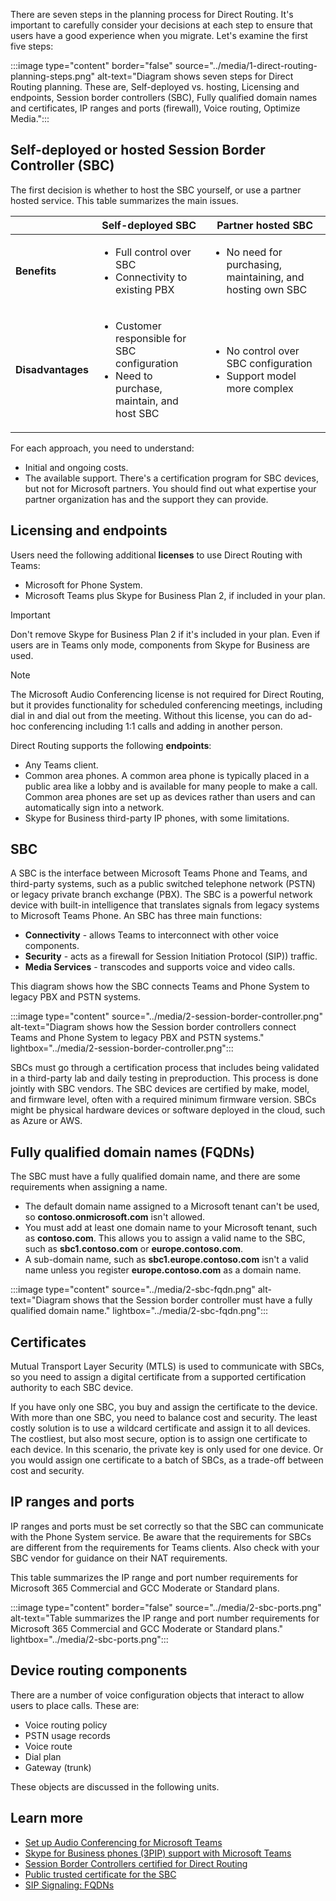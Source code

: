 There are seven steps in the planning process for Direct Routing. It's important to carefully consider your decisions at each step to ensure that users have a good experience when you migrate. Let's examine the first five steps:

:::image type="content" border="false" source="../media/1-direct-routing-planning-steps.png" alt-text="Diagram shows seven steps for Direct Routing planning. These are, Self-deployed vs. hosting, Licensing and endpoints, Session border controllers (SBC), Fully qualified domain names and certificates, IP ranges and ports (firewall), Voice routing, Optimize Media.":::

## Self-deployed or hosted Session Border Controller (SBC)

The first decision is whether to host the SBC yourself, or use a partner hosted service. This table summarizes the main issues.

|  |Self-deployed SBC  | Partner hosted SBC  |
|---------|---------|---------|
|**Benefits**     | <ul><li>Full control over SBC</li><li>Connectivity to existing PBX</li></ul>        | <ul><li>No need for purchasing, maintaining, and hosting own SBC</li></ul>        |
|**Disadvantages**     | <ul><li>Customer responsible for SBC configuration</li><li>Need to purchase, maintain, and host SBC</li></ul>         | <ul><li>No control over SBC configuration</li><li>Support model more complex</li></ul>        |

For each approach, you need to understand:

- Initial and ongoing costs.
- The available support. There's a certification program for SBC devices, but not for Microsoft partners. You should find out what expertise your partner organization has and the support they can provide.

## Licensing and endpoints

Users need the following additional **licenses** to use Direct Routing with Teams:

- Microsoft for Phone System.
- Microsoft Teams plus Skype for Business Plan 2, if included in your plan.

> [!IMPORTANT]
> Don't remove Skype for Business Plan 2 if it's included in your plan. Even if users are in Teams only mode, components from Skype for Business are used.

> [!NOTE]
> The Microsoft Audio Conferencing license is not required for Direct Routing, but it provides functionality for scheduled conferencing meetings, including dial in and dial out from the meeting. Without this license, you can do ad-hoc conferencing including 1:1 calls and adding in another person.

Direct Routing supports the following **endpoints**:

- Any Teams client.
- Common area phones. A common area phone is typically placed in a public area like a lobby and is available for many people to make a call. Common area phones are set up as devices rather than users and can automatically sign into a network.
- Skype for Business third-party IP phones, with some limitations.

## SBC

A SBC is the interface between Microsoft Teams Phone and Teams, and third-party systems, such as a public switched telephone network (PSTN) or legacy private branch exchange (PBX). The SBC is a powerful network device with built-in intelligence that translates signals from legacy systems to Microsoft Teams Phone. An SBC has three main functions:

- **Connectivity** - allows Teams to interconnect with other voice components.
- **Security** - acts as a firewall for Session Initiation Protocol (SIP)) traffic.
- **Media Services** - transcodes and supports voice and video calls.

This diagram shows how the SBC connects Teams and Phone System to legacy PBX and PSTN systems.

:::image type="content" source="../media/2-session-border-controller.png" alt-text="Diagram shows how the Session border controllers connect Teams and Phone System to legacy PBX and PSTN systems." lightbox="../media/2-session-border-controller.png":::

SBCs must go through a certification process that includes being validated in a third-party lab and daily testing in preproduction. This process is done jointly with SBC vendors. The SBC devices are certified by make, model, and firmware level, often with a required minimum firmware version.
SBCs might be physical hardware devices or software deployed in the cloud, such as Azure or AWS.

## Fully qualified domain names (FQDNs)

The SBC must have a fully qualified domain name, and there are some requirements when assigning a name.

- The default domain name assigned to a Microsoft tenant can't be used, so **contoso.onmicrosoft.com** isn't allowed.
- You must add at least one domain name to your Microsoft tenant, such as **contoso.com**. This allows you to assign a valid name to the SBC, such as **sbc1.contoso.com** or **europe.contoso.com**.
- A sub-domain name, such as **sbc1.europe.contoso.com** isn't a valid name unless you register **europe.contoso.com** as a domain name.

:::image type="content" source="../media/2-sbc-fqdn.png" alt-text="Diagram shows that the Session border controller must have a fully qualified domain name." lightbox="../media/2-sbc-fqdn.png":::

## Certificates

Mutual Transport Layer Security (MTLS) is used to communicate with SBCs, so you need to assign a digital certificate from a supported certification authority to each SBC device.

If you have only one SBC, you buy and assign the certificate to the device. With more than one SBC, you need to balance cost and security. The least costly solution is to use a wildcard certificate and assign it to all devices. The costliest, but also most secure, option is to assign one certificate to each device. In this scenario, the private key is only used for one device. Or you would assign one certificate to a batch of SBCs, as a trade-off between cost and security.

## IP ranges and ports

IP ranges and ports must be set correctly so that the SBC can communicate with the Phone System service. Be aware that the requirements for SBCs are different from the requirements for Teams clients. Also check with your SBC vendor for guidance on their NAT requirements.

This table summarizes the IP range and port number requirements for Microsoft 365 Commercial and GCC Moderate or Standard plans.

:::image type="content" border="false" source="../media/2-sbc-ports.png" alt-text="Table summarizes the IP range and port number requirements for Microsoft 365 Commercial and GCC Moderate or Standard plans." lightbox="../media/2-sbc-ports.png":::

## Device routing components

There are a number of voice configuration objects that interact to allow users to place calls. These are:

- Voice routing policy
- PSTN usage records
- Voice route
- Dial plan
- Gateway (trunk)

These objects are discussed in the following units.

## Learn more

- [Set up Audio Conferencing for Microsoft Teams](/microsoftteams/set-up-audio-conferencing-in-teams)
- [Skype for Business phones (3PIP) support with Microsoft Teams](https://aka.ms/3pip)
- [Session Border Controllers certified for Direct Routing](/MicrosoftTeams/direct-routing-border-controllers)
- [Public trusted certificate for the SBC](/MicrosoftTeams/direct-routing-plan#public-trusted-certificate-for-the-sbc)
- [SIP Signaling: FQDNs](/microsoftteams/direct-routing-plan#sip-signaling-fqdns)
